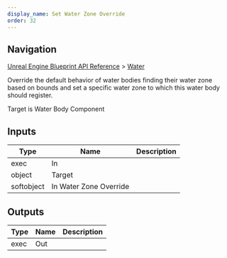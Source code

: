 ```yaml
---
display_name: Set Water Zone Override
order: 32
---
```

## Navigation

[Unreal Engine Blueprint API Reference](https://dev.epicgames.com/documentation/en-us/unreal-engine/BlueprintAPI) > [Water](https://dev.epicgames.com/documentation/en-us/unreal-engine/BlueprintAPI/Water)

Override the default behavior of water bodies finding their water zone based on bounds and set a specific water zone to which this water body should register.

Target is Water Body Component

## Inputs

| Type | Name | Description |
| --- | --- | --- |
| exec | In |  |
| object | Target |  |
| softobject | In Water Zone Override |  |

## Outputs

| Type | Name | Description |
| --- | --- | --- |
| exec | Out |  |
